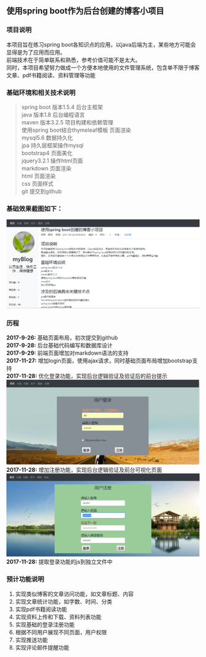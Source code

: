 ## 使用spring boot作为后台创建的博客小项目
### 项目说明
本项目旨在练习spring boot各知识点的应用，以java后端为主，某些地方可能会显得是为了应用而应用。<br/>
前端技术在于简单联系和熟悉，参考价值可能不是太大。<br/>
同时，本项目希望努力做成一个方便本地使用的文件管理系统，包含单不限于博客文章、pdf书籍阅读、资料管理等功能</br>

### 基础环境和相关技术说明
>spring boot 版本1.5.4  后台主框架<br/>
>java 版本1.8  后台编程语言<br/>
>maven 版本3.2.5  项目构建和依赖管理<br/>
>使用spring boot结合thymeleaf模板    页面渲染<br/>
>mysql5.6  数据持久化<br/>
>jpa  持久层框架操作mysql<br/>
>bootstrap4 页面美化<br/>
>jquery3.2.1 操作html页面<br/>
>markdown 页面渲染<br/>
>html 页面渲染<br/>
>css 页面样式<br/>
>git 提交到github<br/>

### 基础效果截图如下：
![页面布局截图](images/index.png)

### 历程
**2017-9-26:** 基础页面布局，初次提交到github</br>
**2017-9-28:** 后台基础代码编写和数据库设计</br>
**2017-9-29:** 前端页面增加对markdown语法的支持</br>
**2017-11-27:** 增加login页面，使用ajax请求，同时基础页面布局增加bootstrap支持</br>
**2017-11-28:** 优化登录功能，实现后台逻辑验证及验证后的前台提示</br>
![login](images/login.png)
**2017-11-28:** 增加注册功能，实现后台逻辑验证及前台可视化页面</br>
![regist](images/regist.png)
**2017-11-28:** 提取登录功能的js到独立文件中</br>

### 预计功能说明
1. 实现类似博客的文章访问功能，如文章标题、内容
1. 实现文章统计功能，如字数、时间、分类
1. 实现pdf书籍阅读功能
1. 实现资料上传和下载、资料列表功能
1. 实现基础的登录注册功能
1. 根据不同用户展现不同页面，用户权限
1. 实现推送功能
1. 实现评论邮件提醒功能